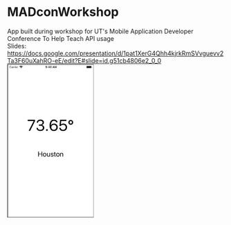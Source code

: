 # MADconWorkshop
App built during workshop for UT's Mobile Application Developer Conference To Help Teach API usage  
Slides: https://docs.google.com/presentation/d/1pat1XerG4Qhh4kjrkRmSVvguevv2Ta3F60uXahRO-eE/edit?E#slide=id.g51cb4806e2_0_0
<img src='https://github.com/williamx98/MADconWorkshop/blob/master/Screen%20Shot%202019-03-09%20at%209.40.34%20AM.png' title='Demo picture' width='200' alt='Demo picture' />
